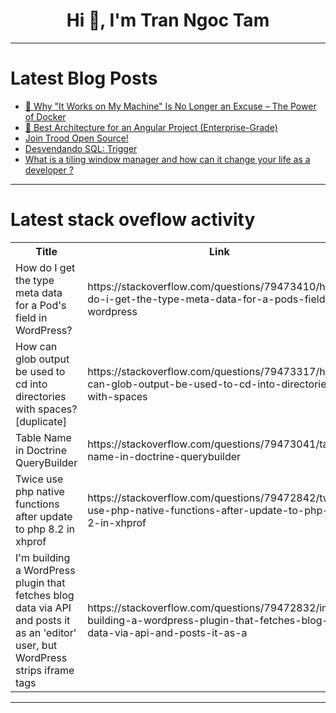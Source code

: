 <h1 align="center">Hi 👋, I'm Tran Ngoc Tam</h1>

---

# Latest Blog Posts 
<!-- BLOG-POST-LIST:START -->
- [🚢 Why &quot;It Works on My Machine&quot; Is No Longer an Excuse – The Power of Docker](https://dev.to/noyandey688/why-it-works-on-my-machine-is-no-longer-an-excuse-the-power-of-docker-3d55)
- [🚀 Best Architecture for an Angular Project &lpar;Enterprise-Grade&rpar;](https://dev.to/dipakahirav/best-architecture-for-an-angular-project-enterprise-grade-mh3)
- [Join Trood Open Source!](https://dev.to/trood/join-trood-open-source-ofh)
- [Desvendando SQL: Trigger](https://dev.to/cristuker/desvendando-sql-trigger-f32)
- [What is a tiling window manager and how can it change your life as a developer ?](https://dev.to/evk_6713/what-is-a-tiling-window-manager-and-how-can-it-change-your-life-as-a-developer--1768)
<!-- BLOG-POST-LIST:END -->

---

# Latest stack oveflow activity
<table>
  <tr><th>Title</th><th>Link</th></tr>
  <!-- STACKOVERFLOW:START --><tr><td>How do I get the type meta data for a Pod&#39;s field in WordPress?</td><td>https://stackoverflow.com/questions/79473410/how-do-i-get-the-type-meta-data-for-a-pods-field-in-wordpress</td></tr><tr><td>How can glob output be used to cd into directories with spaces? [duplicate]</td><td>https://stackoverflow.com/questions/79473317/how-can-glob-output-be-used-to-cd-into-directories-with-spaces</td></tr><tr><td>Table Name in Doctrine QueryBuilder</td><td>https://stackoverflow.com/questions/79473041/table-name-in-doctrine-querybuilder</td></tr><tr><td>Twice use php native functions after update to php 8.2 in xhprof</td><td>https://stackoverflow.com/questions/79472842/twice-use-php-native-functions-after-update-to-php-8-2-in-xhprof</td></tr><tr><td>I&#39;m building a WordPress plugin that fetches blog data via API and posts it as an &#39;editor&#39; user, but WordPress strips iframe tags</td><td>https://stackoverflow.com/questions/79472832/im-building-a-wordpress-plugin-that-fetches-blog-data-via-api-and-posts-it-as-a</td></tr><!-- STACKOVERFLOW:END -->
</table>

---


